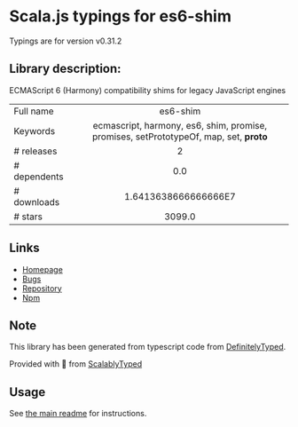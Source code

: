 
# Scala.js typings for es6-shim

Typings are for version v0.31.2

## Library description:
ECMAScript 6 (Harmony) compatibility shims for legacy JavaScript engines

|                    |                 |
| ------------------ | :-------------: |
| Full name          | es6-shim |
| Keywords           | ecmascript, harmony, es6, shim, promise, promises, setPrototypeOf, map, set, __proto__ |
| # releases         | 2 |
| # dependents       | 0.0 |
| # downloads        | 1.6413638666666666E7 |
| # stars            | 3099.0 |

## Links
- [Homepage](https://github.com/paulmillr/es6-shim/)
- [Bugs](https://github.com/paulmillr/es6-shim/issues)
- [Repository](https://github.com/paulmillr/es6-shim)
- [Npm](https://www.npmjs.com/package/es6-shim)
    


## Note
This library has been generated from typescript code from [DefinitelyTyped](https://definitelytyped.org).

Provided with :purple_heart: from [ScalablyTyped](https://github.com/oyvindberg/ScalablyTyped)

## Usage
See [the main readme](../../readme.md) for instructions.


